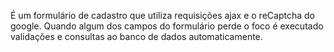 É um formulário de cadastro que utiliza requisições ajax e o reCaptcha do google. Quando algum dos campos do formulário perde o foco é executado validações e consultas ao banco de dados automaticamente.